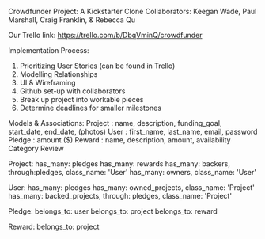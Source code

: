 Crowdfunder Project: A Kickstarter Clone
Collaborators: Keegan Wade, Paul Marshall, Craig Franklin, & Rebecca Qu

Our Trello link: https://trello.com/b/DbqVminQ/crowdfunder

Implementation Process: 
1. Prioritizing User Stories (can be found in Trello)
2. Modelling Relationships
3. UI & Wireframing
4. Github set-up with collaborators
5. Break up project into workable pieces
6. Determine deadlines for smaller milestones

Models & Associations: 
  Project : name, description, funding_goal, start_date, end_date, (photos)
  User : first_name, last_name, email, password
  Pledge : amount ($)
  Reward : name, description, amount, availability 
  Category 
  Review

  Project: 
  has_many: pledges
  has_many: rewards
  has_many: backers, through:pledges, class_name: 'User'
  has_many: owners, class_name: 'User'
  
  User: 
  has_many: pledges
  has_many: owned_projects, class_name: 'Project'
  has_many: backed_projects, through: pledges, class_name: 'Project'
  
  Pledge: 
  belongs_to: user
  belongs_to: project
  belongs_to: reward
  
  Reward:
  belongs_to: project




